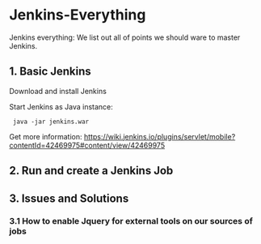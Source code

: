 # Jenkins-Everything
Jenkins everything: We list out all of points we should ware to master Jenkins.

## 1. Basic Jenkins

Download and install Jenkins

Start Jenkins as Java instance:

```
 java -jar jenkins.war
```
Get more information: https://wiki.jenkins.io/plugins/servlet/mobile?contentId=42469975#content/view/42469975

## 2. Run and create a Jenkins Job

## 3. Issues and Solutions

### 3.1 How to enable Jquery for external tools on our sources of jobs
